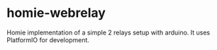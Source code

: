 # homie-webrelay

Homie implementation of a simple 2 relays setup with arduino. It uses PlatformIO for development.

